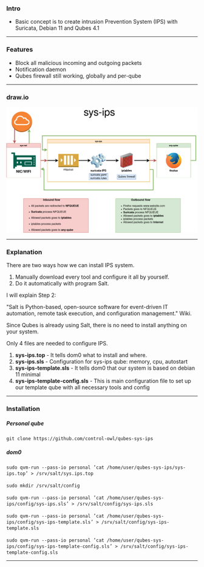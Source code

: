 ### Intro

- Basic concept is to create intrusion Prevention System (IPS) with Suricata, Debian 11 and Qubes 4.1

-------------

### Features

- Block all malicious incoming and outgoing packets
- Notification daemon
- Qubes firewall still working, globally and per-qube

-------------

### draw.io

![](https://github.com/control-owl/qubes-sys-ips/blob/main/sys-ips.jpg)

-------------

### Explanation

There are two ways how we can install IPS system.
1. Manually download every tool and configure it all by yourself.
2. Do it automatically with program Salt.

I will explain Step 2:

"Salt is Python-based, open-source software for event-driven IT automation, remote task execution, and configuration management." Wiki.

Since Qubes is already using Salt, there is no need to install anything on your system.

Only 4 files are needed to configure IPS.

1. **sys-ips.top** - It tells dom0 what to install and where.
2. **sys-ips.sls** - Configuration for sys-ips qube: memory, cpu, autostart
3. **sys-ips-template.sls** - It tells dom0 that our system is based on debian 11 minimal
4. **sys-ips-template-config.sls** - This is main configuration file to set up our template qube with all necessary tools and config

-------------

### Installation

##### Personal qube

    git clone https://github.com/control-owl/qubes-sys-ips

##### dom0

    sudo qvm-run --pass-io personal ’cat /home/user/qubes-sys-ips/sys-ips.top’ > /srv/salt/sys.ips.top

    sudo mkdir /srv/salt/config

    sudo qvm-run --pass-io personal ’cat /home/user/qubes-sys-ips/config/sys-ips.sls’ > /srv/salt/config/sys-ips.sls

    sudo qvm-run --pass-io personal ’cat /home/user/qubes-sys-ips/config/sys-ips-template.sls’ > /srv/salt/config/sys-ips-template.sls

    sudo qvm-run --pass-io personal ’cat /home/user/qubes-sys-ips/config/sys-ips-template-config.sls’ > /srv/salt/config/sys-ips-template-config.sls

-------------
